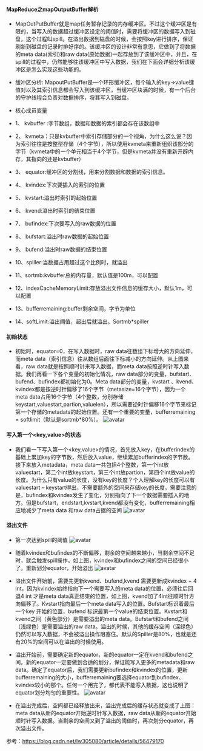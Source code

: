 #### MapReduce之mapOutputBuffer解析
* MapOutPutBuffer就是map任务暂存记录的内存缓冲区。不过这个缓冲区是有限的，当写入的数据超过缓冲区设定的阈值时，需要将缓冲区的数据写入到磁盘，这个过程叫spill。在溢出数据到磁盘的时候，会按照key进行排序，保证刷新到磁盘的记录时排好序的。该缓冲区的设计非常有意思，它做到了将数据的meta data(索引)和raw data(原始数据)一起存放到了该缓冲区中，并且，在spill的过程中，仍然能够往该缓冲区中写入数据，我们在下面会详细分析该缓冲区是怎么实现这些功能的。

* 缓冲区分析: MapoutPutBuffer是一个环形缓冲区，每个输入的key->value键值对以及其索引信息都会写入到该缓冲区，当缓冲区块满的时候，有一个后台的守护线程会负责对数据排序，将其写入到磁盘。

* 核心成员变量
* 1、 kvbuffer :字节数组，数据和数据的索引都会存在该数组中
* 2、 kvmeta：只是kvbuffer中索引存储部分的一个视角，为什么这么说？因为索引往往是按整型存储（4个字节），所以使用kvmeta来重新组织该部分的字节（kvmeta中的一个单元相当于4个字节，但是kvmeta并没有重新开辟内存，其指向的还是kvbuffer）
* 3、 equator:缓冲区的分割线，用来分割数据和数据的索引信息。
* 4、 kvindex:下次要插入的索引的位置
* 5、 kvstart:溢出时索引的起始位置
* 6、 kvend:溢出时索引的结束位置
* 7、 bufindex:下次要写入的raw数据的位置
* 8、 bufstart:溢出时raw数据的起始位置
* 9、 bufend:溢出时raw数据的结束位置
* 10、spiller:当数据占用超过这个比例时，就溢出
* 11、sortmb:kvbuffer总的内存量，默认值是100m，可以配置
* 12、indexCacheMemoryLimit:存放溢出文件信息的缓存大小，默认1m，可以配置
* 13、bufferremaining:buffer剩余空间，字节为单位
* 14、softLimit:溢出阈值，超出后就溢出。Sortmb*spiller

#### 初始状态 
* 初始时，equator=0，在写入数据时，raw data往数组下标增大的方向延伸，而meta data（索引信息）往从数组后面往下标减小的方向延伸。从上图来看，raw data就是按照顺时针来写入数据，而meta data按照逆时针写入数据。我们再看一下各个变量的初始化情况，raw data部分的变量，bufstart、bufend、bufindex都初始化为0。Meta data部分的变量，kvstart 、kvend、kvindex都是按逆时针偏移了16个字节（metasize=16个字节），因为一个meta data占用16个字节（4个整数，分别存储keystart,valuestart,partion,valuelen），所以需要逆时针偏移16个字节来标记第一个存储的metadata的起始位置。还有一个重要的变量，bufferremaining = softlimit（默认是sortmb*80%）。
![avatar](https://img-blog.csdn.net/20170222091551461?watermark/2/text/aHR0cDovL2Jsb2cuY3Nkbi5uZXQvbHczMDUwODA=/font/5a6L5L2T/fontsize/400/fill/I0JBQkFCMA==/dissolve/70/gravity/Center)

#### 写入第一个<key,value>的状态
* 我们看一下写入第一个<key,value>的情况，首先放入key，在bufferindex的基础上累加key的字节数，然后放入value，继续累加bufferindex的字节数。接下来放入metadata，meta data一共包括4个整数，第一个int放valuestart，第二个int放keystart，第三个int放partion，第四个int放value的长度。为什么只有value的长度，没有key的长度？个人理解key的长度可以有valuestart – keystart得出，不需要额外的空间来存储key的长度。需要注意的是，bufindex和kvindex发生了变化，分别指向了下一个数据需要插入的地方。但是bufstart，endstart,kvstart,kvend都没有变化，bufferremaining相应地减少了meta data 和raw data占据的空间
![avatar](https://img-blog.csdn.net/20170222091651962?watermark/2/text/aHR0cDovL2Jsb2cuY3Nkbi5uZXQvbHczMDUwODA=/font/5a6L5L2T/fontsize/400/fill/I0JBQkFCMA==/dissolve/70/gravity/Center)

#### 溢出文件

*  第一次达到spill的阈值
![avatar](https://img-blog.csdn.net/20170222091806190?watermark/2/text/aHR0cDovL2Jsb2cuY3Nkbi5uZXQvbHczMDUwODA=/font/5a6L5L2T/fontsize/400/fill/I0JBQkFCMA==/dissolve/70/gravity/Center)

* 随着kvindex和bufindex的不断偏移，剩余的空间越来越小，当剩余空间不足时，就会触发spill操作。如上图，kvindex和bufindex之间的空间已经很小了。重新划分equator，开始溢出
![avatar](https://img-blog.csdn.net/20170222091818605?watermark/2/text/aHR0cDovL2Jsb2cuY3Nkbi5uZXQvbHczMDUwODA=/font/5a6L5L2T/fontsize/400/fill/I0JBQkFCMA==/dissolve/70/gravity/Center)

* 溢出文件开始前，需要先更新kvend、bufend,kvend 需要更新成kvindex + 4 int，因为kvindex始终指向下一个需要写入的meta data的位置，必须往后回退4 int 才是meta data真正结束的位置，如上图，kvend加了4int往顺时针方向偏移了。Kvstart指向最后一个meta data写入的位置。Bufstart标识着最后一个key 开始的位置，bufend 标识最第一个value的结束位置。Kvstart和kvend之间（黄色部分）是需要溢出的meta data。Bufstart和bufend之间（浅绿色）是需要溢出的raw data。溢出的时候，其他的缓存空间（深绿色）仍然可以写入数据，不会被溢出操作阻塞住。默认的Spiller是80%，也就是还有20%的空间可以在溢出的时候使用。 
* 溢出开始前，需要确定新的equator，新的equator一定在kvend和bufend之间。新的equator一定要做到合适的划分，保证能写入更多的metadata和raw data。确定了equator后，我们需要更新bufindex和kvindex的位置，更新bufferremaining的大小，bufferremaining要选择equator到bufindex、kvindex较小的那个。任何一个用完了，都代表不能写入数据，这也说明了equator划分均匀的重要性。
![avatar](https://img-blog.csdn.net/20170222091827831?watermark/2/text/aHR0cDovL2Jsb2cuY3Nkbi5uZXQvbHczMDUwODA=/font/5a6L5L2T/fontsize/400/fill/I0JBQkFCMA==/dissolve/70/gravity/Center)

* 在溢出完成后，空间都已经释放出来，溢出完成后的缓存状态就变成了上图：meta data从新的equator开始逆时针写入数据，raw data从新的equator开始顺时针写入数据。当剩余的空间又到了溢出的阈值时，再次划分equator，再次溢出文件。

参考：https://blog.csdn.net/lw305080/article/details/56479170











